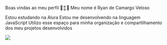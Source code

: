 Boas vindas ao meu perfil 🙂‍↕️✨
Meu nome é Ryan de Camargo Veloso

Estou estudando na Alura
Estou me desenvolvendo na linguagem JavaScript
Utilizo esse espaço para minha organização e compartilhamento dos meu projetos desenvolvidos

![](https://media.tenor.com/7NfnN_i5wy0AAAAM/weird-dancing.gif)
